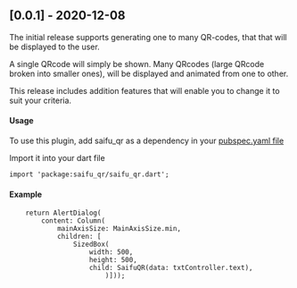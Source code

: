 ## [0.0.1] - 2020-12-08

The initial release supports generating one to many QR-codes, that that will be displayed to the user.

A single QRcode will simply be shown.
Many QRcodes (large QRcode broken into smaller ones), will be displayed and animated from one to other.

This release includes addition features that will enable you to change it to suit your criteria.

#### Usage

To use this plugin, add saifu_qr as a dependency in your [pubspec.yaml file](https://flutter.dev/docs/development/packages-and-plugins/using-packages)

Import it into your dart file

    import 'package:saifu_qr/saifu_qr.dart';

#### Example

        return AlertDialog(
            content: Column(
                mainAxisSize: MainAxisSize.min,
                children: [
                    SizedBox(
                        width: 500,
                        height: 500,
                        child: SaifuQR(data: txtController.text),
                            )]));
